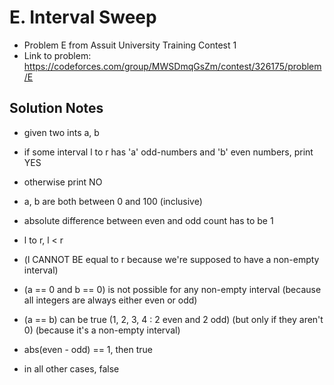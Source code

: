 # E. Interval Sweep

* Problem E from Assuit University Training Contest 1
* Link to problem: https://codeforces.com/group/MWSDmqGsZm/contest/326175/problem/E

## Solution Notes

* given two ints a, b
* if some interval l to r has 'a' odd-numbers and 'b' even numbers, print YES
* otherwise print NO
* a, b are both between 0 and 100 (inclusive)
* absolute difference between even and odd count has to be 1
* l to r, l < r 
* (l CANNOT BE equal to r because we're supposed to have a non-empty interval)

* (a == 0 and b == 0) is not possible for any non-empty interval (because all integers are always either even or odd)
* (a == b) can be true (1, 2, 3, 4 : 2 even and 2 odd) (but only if they aren't 0) (because it's a non-empty interval)
* abs(even - odd) == 1, then true
* in all other cases, false